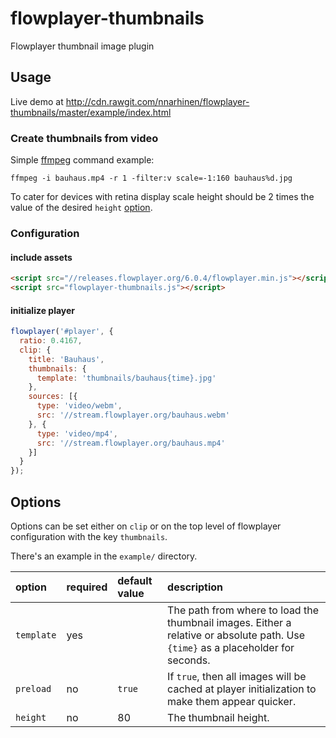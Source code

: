 # flowplayer-thumbnails

Flowplayer thumbnail image plugin

## Usage

Live demo at http://cdn.rawgit.com/nnarhinen/flowplayer-thumbnails/master/example/index.html

### Create thumbnails from video

Simple [ffmpeg](http://www.ffmpeg.org/) command example:

```
ffmpeg -i bauhaus.mp4 -r 1 -filter:v scale=-1:160 bauhaus%d.jpg
```

To cater for devices with retina display scale height should be 2 times the value of the desired
`height` [option](#options).

### Configuration

#### include assets

```html
<script src="//releases.flowplayer.org/6.0.4/flowplayer.min.js"></script>
<script src="flowplayer-thumbnails.js"></script>
```

#### initialize player

```js
flowplayer('#player', {
  ratio: 0.4167,
  clip: {
    title: 'Bauhaus',
    thumbnails: {
      template: 'thumbnails/bauhaus{time}.jpg'
    },
    sources: [{
      type: 'video/webm',
      src: '//stream.flowplayer.org/bauhaus.webm'
    }, {
      type: 'video/mp4',
      src: '//stream.flowplayer.org/bauhaus.mp4'
    }]
  }
});
```

## Options

Options can be set either on `clip` or on the top level of flowplayer configuration with the key `thumbnails`.

There's an example in the `example/` directory.

option     | required | default value | description
:----------| ---------| :------------ | :----------
`template` | yes      |               | The path from where to load the thumbnail images. Either a relative or absolute path. Use `{time}` as a placeholder for seconds.
`preload`  | no       |`true`         | If `true`, then all images will be cached at player initialization to make them appear quicker.
`height`   | no       | 80            | The thumbnail height.

